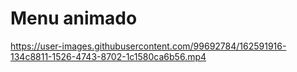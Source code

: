 # Menu animado



https://user-images.githubusercontent.com/99692784/162591916-134c8811-1526-4743-8702-1c1580ca6b56.mp4

